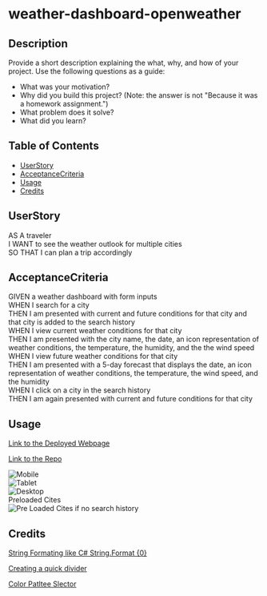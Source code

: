 # weather-dashboard-openweather

## Description

Provide a short description explaining the what, why, and how of your project. Use the following questions as a guide:

- What was your motivation?
- Why did you build this project? (Note: the answer is not "Because it was a homework assignment.")
- What problem does it solve?
- What did you learn?

## Table of Contents

- [UserStory](#userstory)
- [AcceptanceCriteria](#acceptancecriteria)
- [Usage](#usage)
- [Credits](#credits)

## UserStory

AS A traveler  
I WANT to see the weather outlook for multiple cities  
SO THAT I can plan a trip accordingly  

## AcceptanceCriteria

GIVEN a weather dashboard with form inputs  
WHEN I search for a city  
THEN I am presented with current and future conditions for that city and that city is added to the search history  
WHEN I view current weather conditions for that city  
THEN I am presented with the city name, the date, an icon representation of weather conditions, the temperature, the humidity, and the the wind speed  
WHEN I view future weather conditions for that city  
THEN I am presented with a 5-day forecast that displays the date, an icon representation of weather conditions, the temperature, the wind speed, and the humidity  
WHEN I click on a city in the search history  
THEN I am again presented with current and future conditions for that city  

## Usage

[Link to the Deployed Webpage](https://KevinRhode.github.io/weather-dashboard-openweather/)  

[Link to the Repo](https://github.com/KevinRhode/weather-dashboard-openweather)


![Mobile](./assets/images/Mobile.png)  
![Tablet](./assets/images/Tablet.png)  
![Desktop](./assets/images/Desktop.png)  
Preloaded Cites  
![Pre Loaded Cites if no search history](./assets/images/pre-loaded-cities.png)


## Credits


[String Formating like C# String.Format {0}](https://stackoverflow.com/questions/610406/javascript-equivalent-to-printf-string-format)

[Creating a quick divider](https://www.w3schools.com/howto/howto_css_dividers.asp)

[Color Patltee Slector](https://coolors.co/3e000c-fb4b4e-ffcbdd-7c0b2b-d10000)